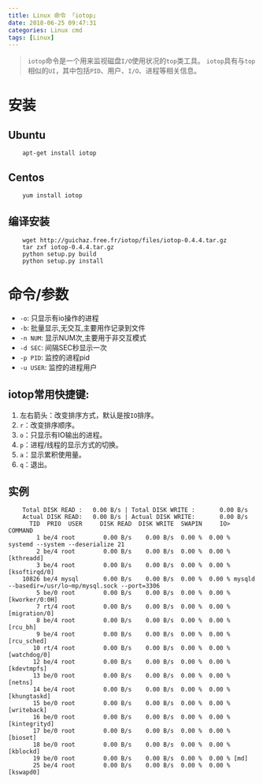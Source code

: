 ```yaml
---
title: Linux 命令 「iotop」
date: 2018-06-25 09:47:31
categories: Linux cmd
tags: [Linux]
---
```


> `iotop`命令是一个用来监视磁盘`I/O`使用状况的`top`类工具。
`iotop`具有与`top`相似的`UI`，其中包括`PID`、用户、`I/O`、进程等相关信息。

<!-- more -->

# 安装

## Ubuntu

```
    apt-get install iotop
```

## Centos

```
    yum install iotop
```

## 编译安装

```
    wget http://guichaz.free.fr/iotop/files/iotop-0.4.4.tar.gz    
    tar zxf iotop-0.4.4.tar.gz    
    python setup.py build    
    python setup.py install    
```

# 命令/参数

- `-o`:   只显示有io操作的进程
- `-b`:   批量显示,无交互,主要用作记录到文件
- `-n NUM`:   显示NUM次,主要用于非交互模式
- `-d SEC`:   间隔SEC秒显示一次
- `-p PID`:   监控的进程pid
- `-u USER`:  监控的进程用户

## iotop常用快捷键:

1. 左右箭头：改变排序方式，默认是按`IO`排序。
2. `r`：改变排序顺序。
3. `o`：只显示有IO输出的进程。
4. `p`：进程/线程的显示方式的切换。
5. `a`：显示累积使用量。
6. `q`：退出。

## 实例

```
    Total DISK READ :	0.00 B/s | Total DISK WRITE :       0.00 B/s
    Actual DISK READ:	0.00 B/s | Actual DISK WRITE:       0.00 B/s
      TID  PRIO  USER     DISK READ  DISK WRITE  SWAPIN     IO>    COMMAND                                        
        1 be/4 root        0.00 B/s    0.00 B/s  0.00 %  0.00 % systemd --system --deserialize 21
        2 be/4 root        0.00 B/s    0.00 B/s  0.00 %  0.00 % [kthreadd]
        3 be/4 root        0.00 B/s    0.00 B/s  0.00 %  0.00 % [ksoftirqd/0]
    10826 be/4 mysql       0.00 B/s    0.00 B/s  0.00 %  0.00 % mysqld --basedir=/usr/lo~mp/mysql.sock --port=3306
        5 be/0 root        0.00 B/s    0.00 B/s  0.00 %  0.00 % [kworker/0:0H]
        7 rt/4 root        0.00 B/s    0.00 B/s  0.00 %  0.00 % [migration/0]
        8 be/4 root        0.00 B/s    0.00 B/s  0.00 %  0.00 % [rcu_bh]
        9 be/4 root        0.00 B/s    0.00 B/s  0.00 %  0.00 % [rcu_sched]
       10 rt/4 root        0.00 B/s    0.00 B/s  0.00 %  0.00 % [watchdog/0]
       12 be/4 root        0.00 B/s    0.00 B/s  0.00 %  0.00 % [kdevtmpfs]
       13 be/0 root        0.00 B/s    0.00 B/s  0.00 %  0.00 % [netns]
       14 be/4 root        0.00 B/s    0.00 B/s  0.00 %  0.00 % [khungtaskd]
       15 be/0 root        0.00 B/s    0.00 B/s  0.00 %  0.00 % [writeback]
       16 be/0 root        0.00 B/s    0.00 B/s  0.00 %  0.00 % [kintegrityd]
       17 be/0 root        0.00 B/s    0.00 B/s  0.00 %  0.00 % [bioset]
       18 be/0 root        0.00 B/s    0.00 B/s  0.00 %  0.00 % [kblockd]
       19 be/0 root        0.00 B/s    0.00 B/s  0.00 %  0.00 % [md]
       25 be/4 root        0.00 B/s    0.00 B/s  0.00 %  0.00 % [kswapd0]
```
